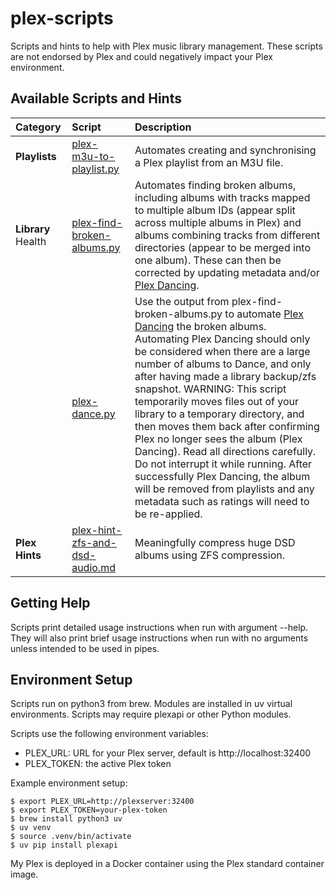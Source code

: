 # plex-scripts
Scripts and hints to help with Plex music library management. These scripts are not endorsed by Plex and could negatively impact your Plex environment.

## Available Scripts and Hints

| Category | Script | Description |
| :------- | :----- | :---------- |
| **Playlists** | [plex-m3u-to-playlist.py](plex-m3u-to-playlist.py) | Automates creating and synchronising a Plex playlist from an M3U file. |
| **Library** Health | [plex-find-broken-albums.py](plex-find-broken-albums.py) | Automates finding broken albums, including albums with tracks mapped to multiple album IDs (appear split across multiple albums in Plex) and albums combining tracks from different directories (appear to be merged into one album). These can then be corrected by updating metadata and/or [Plex Dancing](https://www.plexopedia.com/plex-media-server/general/plex-dance/). |
| | [plex-dance.py](plex-dance.py) | Use the output from plex-find-broken-albums.py to automate [Plex Dancing](https://www.plexopedia.com/plex-media-server/general/plex-dance/) the broken albums. Automating Plex Dancing should only be considered when there are a large number of albums to Dance, and only after having made a library backup/zfs snapshot.  WARNING: This script temporarily moves files out of your library to a temporary directory, and then moves them back after confirming Plex no longer sees the album (Plex Dancing). Read all directions carefully. Do not interrupt it while running. After successfully Plex Dancing, the album will be removed from playlists and any metadata such as ratings will need to be re-applied. |
| **Plex Hints** | [plex-hint-zfs-and-dsd-audio.md](plex-hint-zfs-and-dsd-audio.md) | Meaningfully compress huge DSD albums using ZFS compression. |

## Getting Help
Scripts print detailed usage instructions when run with argument --help. They will also print brief usage instructions when run with no arguments unless intended to be used in pipes.

## Environment Setup
Scripts run on python3 from brew.  Modules are installed in uv virtual environments.  Scripts may require plexapi or other Python modules.

Scripts use the following environment variables:
* PLEX_URL: URL for your Plex server, default is http://localhost:32400
* PLEX_TOKEN: the active Plex token

Example environment setup:
```
$ export PLEX_URL=http://plexserver:32400
$ export PLEX_TOKEN=your-plex-token
$ brew install python3 uv
$ uv venv
$ source .venv/bin/activate
$ uv pip install plexapi
```

My Plex is deployed in a Docker container using the Plex standard container image.
